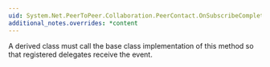 ```yaml
---
uid: System.Net.PeerToPeer.Collaboration.PeerContact.OnSubscribeCompleted(System.Net.PeerToPeer.Collaboration.SubscribeCompletedEventArgs)
additional_notes.overrides: *content
---
```


<p>A derived class must call the base class implementation of this method so that registered delegates receive the event.</p>


